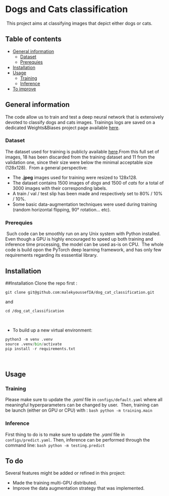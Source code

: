 # Dogs and Cats classification
​
This project aims at classifying images that depict either dogs or cats. 
​
## Table of contents
* [General information](#general-info)
	* [Dataset](#installation)
	* [Prerequies](#prerequies)
* [Installation](#installation)
* [Usage](#usage)
	* [Training](#training)
	* [Inference](#inference)
* [To improve](#to-improve)
​
## General information
The code allow us to train and test a deep neural network that is extensively devoted to classify dogs and cats images. Trainings logs are saved on a dedicated Weights&Biases project page available [here](https://wandb.ai/malekyoussef/dog_cat_classification?workspace=user-malekyoussef). 
​
### Dataset
The dataset used for training is publicly available [here](https://storage.googleapis.com/mledu-datasets/cats_and_dogs_filtered.zip). 
​
From this full set of images, 18 has been discarded from the training dataset and 11 from the validation one, since their size were below the minimal acceptable size (128x128). 
​
From a general perspective: 
- 	The **.jpeg** images used for training were resized to 128x128. 
-	The dataset contains 1500 images of *dogs* and 1500 of *cats* for a total of 3000 images with their corresponding labels.
-	A train / val / test slip has been made and respectively set to 80% / 10% / 10%. 
-	Some basic data-augmentation techniques were used during training (random horizontal flipping, 90° rotation... etc).
​
### Prerequies
​
Such code can be smoothly run on any Unix system with Python installed. Even though a GPU is highly encouraged to speed up both training and inference time processing, the model can be used as-is on CPU. 
​
The whole code is build opon the PyTorch deep learning framework, and has only few requirements regarding its esssential library. 
​
​
## Installation

##Installation
Clone the repo first : 
```
git clone git@github.com:malekyoussefIA/dog_cat_classification.git
```
and 
```
cd /dog_cat_classification 
```
​
* To build up a new virtual environment:
```python 
python3 -m venv .venv
source .venv/bin/activate
pip install -r requirements.txt
```
​
## Usage 
### Training
Please make sure to update the *.yaml* file in `configs/default.yaml` where all meaningful hyperparameters can be changed by user. 
​
Then, training can be launch (either on GPU or CPU) with : 
```bash python -m training.main```
​
### Inference
First thing to do is to make sure to update the *.yaml* file in `configs/predict.yaml`. 
Then, inference can be performed through the command line: 
```bash python -m testing.predict```
​
​
## To do 
Several features might be added or refined in this project: 
​
* Made the training multi-GPU distributed. 
* Improve the data augmentation strategy that was implemented. 
